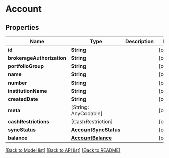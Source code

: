 # Account

## Properties
Name | Type | Description | Notes
------------ | ------------- | ------------- | -------------
**id** | **String** |  | [optional] 
**brokerageAuthorization** | **String** |  | [optional] 
**portfolioGroup** | **String** |  | [optional] 
**name** | **String** |  | [optional] 
**number** | **String** |  | [optional] 
**institutionName** | **String** |  | [optional] 
**createdDate** | **String** |  | [optional] 
**meta** | [String: AnyCodable] |  | [optional] 
**cashRestrictions** | [CashRestriction] |  | [optional] 
**syncStatus** | [**AccountSyncStatus**](AccountSyncStatus.md) |  | [optional] 
**balance** | [**AccountBalance**](AccountBalance.md) |  | [optional] 

[[Back to Model list]](../README.md#models) [[Back to API list]](../README.md#api-endpoints) [[Back to README]](../README.md)


